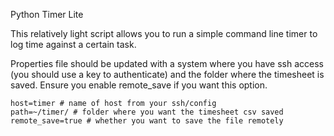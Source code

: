 Python Timer Lite

This relatively light script allows you to run a simple command line timer to log time against a certain task.

Properties file should be updated with a system where you have ssh access (you should use a key to authenticate) and the folder where the timesheet is saved. Ensure you enable remote_save if you want this option.

```
host=timer # name of host from your ssh/config
path=~/timer/ # folder where you want the timesheet csv saved
remote_save=true # whether you want to save the file remotely
```
